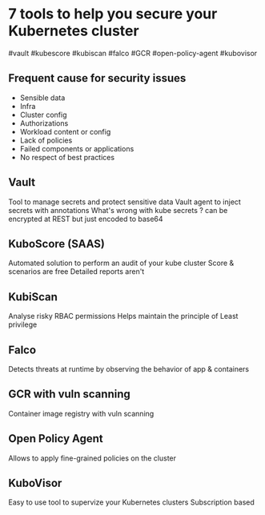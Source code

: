 # 7 tools to help you secure your Kubernetes cluster
#vault #kubescore #kubiscan #falco #GCR #open-policy-agent #kubovisor
## Frequent cause for security issues

- Sensible data
- Infra
- Cluster config
- Authorizations
- Workload content or config
- Lack of policies
- Failed components or applications
- No respect of best practices

## Vault

Tool to manage secrets and protect sensitive data
Vault agent to inject secrets with annotations
What's wrong with kube secrets ?
can be encrypted at REST
but just encoded to base64

## KuboScore (SAAS)
Automated solution to perform an audit of your kube cluster
Score & scenarios are free
Detailed reports aren't

## KubiScan
Analyse risky RBAC permissions
Helps maintain the principle of Least privilege

## Falco
Detects threats at runtime by observing the behavior of app & containers

## GCR with vuln scanning
Container image registry with vuln scanning

## Open Policy Agent
Allows to apply fine-grained policies on the cluster

## KuboVisor
Easy to use tool to supervize your Kubernetes clusters
Subscription based